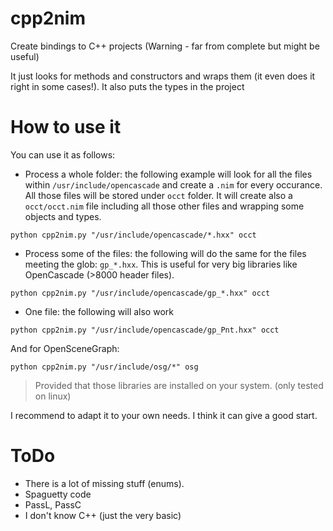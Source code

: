 # cpp2nim
Create bindings to C++ projects (Warning - far from complete but might be useful)

It just looks for methods and constructors and wraps them (it even does it right in some cases!). It also puts the types in the project


# How to use it
You can use it as follows:
- Process a whole folder: the following example will look for all the files within `/usr/include/opencascade` and create a `.nim` for every occurance. All those files will be stored under `occt` folder. It will create also a `occt/occt.nim` file including all those other files and wrapping some objects and types.
```
python cpp2nim.py "/usr/include/opencascade/*.hxx" occt
```
- Process some of the files: the following will do the same for the files meeting the glob: `gp_*.hxx`. This is useful for very big libraries like OpenCascade (>8000 header files).
```
python cpp2nim.py "/usr/include/opencascade/gp_*.hxx" occt
```
- One file: the following will also work
```
python cpp2nim.py "/usr/include/opencascade/gp_Pnt.hxx" occt
```

And for OpenSceneGraph:
```
python cpp2nim.py "/usr/include/osg/*" osg
```

> Provided that those libraries are installed on your system. (only tested on linux)

I recommend to adapt it to your own needs. I think it can give a good start.

# ToDo
- There is a lot of missing stuff (enums). 
- Spaguetty code
- PassL, PassC
- I don't know C++ (just the very basic)


